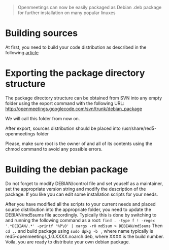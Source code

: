 > Openmeetings can now be easily packaged as Debian .deb package for further installation on many popular linuxes

# Building sources #

At first, you need to build your code distribution as described in the following [article](http://code.google.com/p/openmeetings/wiki/BuildSourceNew)


# Exporting the package directory structure #

The package directory structure can be obtained from SVN into any empty folder using the export command with the following URL: http://openmeetings.googlecode.com/svn/trunk/debian_package

We will call this folder **<debian package folder>** from now on.

After export, sources distribution should be placed into **<debian package folder>**/usr/share/red5-openmeetings folder

Please, make sure root is the owner of **<debian package folder>** and all of its contents using the chmod command to avoid any possible errors.

# Building the debian package #

Do not forget to modify DEBIAN/control file and set youself as a maintainer, set the appropriate version string and modify the description of the package. If you like you can edit some installation scripts for your needs.

After you have modified all the scripts to your current needs and placed source distribution into the appropriate folder, you need to update the DEBIAN/md5sums file accordingly. Typically this is done by switching to **<debian package folder>** and running the following command as a root:
`find . -type f ! -regex '.*DEBIAN/.*' -printf '%P\0' | xargs -r0 md5sum > DEBIAN/md5sums`
Then `cd ..` and build package using `sudo dpkg -b `**<debian package folder>** **<debian package name>**, where name typically is red5-openmeetings\_1.0.XXXX.noarch.deb, where XXXX is the build number. Voila, you are ready to distribute your own debian package.
